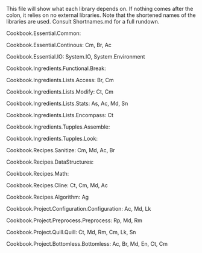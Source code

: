 This file will show what each library depends on. If nothing comes after the colon, it relies on no external libraries. Note that the shortened names of the libraries are used. Consult Shortnames.md for a full rundown.

Cookbook.Essential.Common:

Cookbook.Essential.Continous: Cm, Br, Ac

Cookbook.Essential.IO:  System.IO, System.Environment

Cookbook.Ingredients.Functional.Break:

Cookbook.Ingredients.Lists.Access: Br, Cm

Cookbook.Ingredients.Lists.Modify: Ct, Cm

Cookbook.Ingredients.Lists.Stats: As, Ac, Md, Sn

Cookbook.Ingredients.Lists.Encompass: Ct

Cookbook.Ingredients.Tupples.Assemble: 

Cookbook.Ingredients.Tupples.Look:

Cookbook.Recipes.Sanitize: Cm, Md, Ac, Br

Cookbook.Recipes.DataStructures:

Cookbook.Recipes.Math:

Cookbook.Recipes.Cline: Ct, Cm, Md, Ac

Cookbook.Recipes.Algorithm: Ag

Cookbook.Project.Configuration.Configuration: Ac, Md, Lk

Cookbook.Project.Preprocess.Preprocess: Rp, Md, Rm

Cookbook.Project.Quill.Quill: Ct, Md, Rm, Cm, Lk, Sn

Cookbook.Project.Bottomless.Bottomless: Ac, Br, Md, En, Ct, Cm
